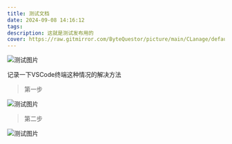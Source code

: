 ```yaml
---
title: 测试文档
date: 2024-09-08 14:16:12
tags:
description: 这就是测试发布用的
cover: https://raw.gitmirror.com/ByteQuestor/picture/main/CLanage/default.jpg
---
```

![测试图片](https://raw.gitmirror.com/ByteQuestor/picture/main/test/1.png)

记录一下VSCode终端这种情况的解决方法
>第一步

![测试图片](https://raw.gitmirror.com/ByteQuestor/picture/main/test/2.png)
>第二步

![测试图片](https://raw.gitmirror.com/ByteQuestor/picture/main/test/3.png)